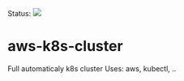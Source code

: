 Status: <img src=https://github.com/gelfandbein/aws-k8s-cluster/workflows/main.yml/badge.svg>

# aws-k8s-cluster
Full automaticaly k8s cluster
Uses: aws, kubectl, ..

